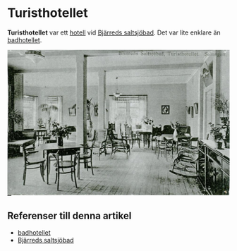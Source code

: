 # Turisthotellet

**Turisthotellet** var ett [hotell](hotell) vid [Bjärreds saltsjöbad](Bjärreds%20saltsjöbad). Det var lite enklare än [badhotellet](badhotellet).

![Turisthotellet_001](images/Turisthotellet_001.png)

## Referenser till denna artikel

* [badhotellet](badhotellet)
* [Bjärreds saltsjöbad](Bjärreds%20saltsjöbad)
